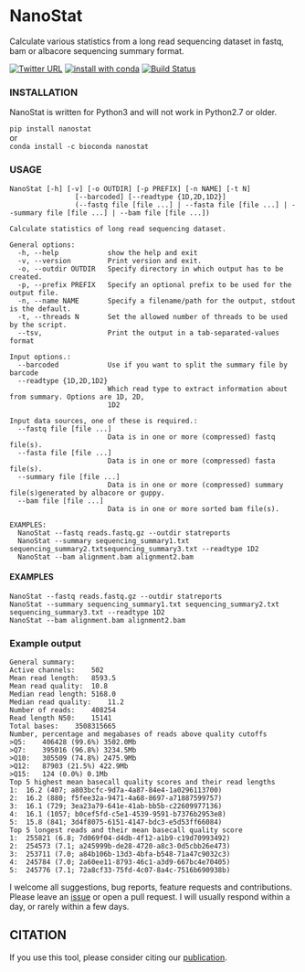 # NanoStat

Calculate various statistics from a long read sequencing dataset in fastq, bam or albacore sequencing summary format.

[![Twitter URL](https://img.shields.io/twitter/url/https/twitter.com/wouter_decoster.svg?style=social&label=Follow%20%40wouter_decoster)](https://twitter.com/wouter_decoster)
[![install with conda](https://anaconda.org/bioconda/nanostat/badges/installer/conda.svg)](https://anaconda.org/bioconda/nanostat)
[![Build Status](https://travis-ci.org/wdecoster/nanostat.svg?branch=master)](https://travis-ci.org/wdecoster/nanostat)



### INSTALLATION

NanoStat is written for Python3 and will not work in Python2.7 or older.

`pip install nanostat`  
or  
`conda install -c bioconda nanostat`


### USAGE
```
NanoStat [-h] [-v] [-o OUTDIR] [-p PREFIX] [-n NAME] [-t N]
                [--barcoded] [--readtype {1D,2D,1D2}]
                (--fastq file [file ...] | --fasta file [file ...] | --summary file [file ...] | --bam file [file ...])

Calculate statistics of long read sequencing dataset.

General options:
  -h, --help            show the help and exit
  -v, --version         Print version and exit.
  -o, --outdir OUTDIR   Specify directory in which output has to be created.
  -p, --prefix PREFIX   Specify an optional prefix to be used for the output file.
  -n, --name NAME       Specify a filename/path for the output, stdout is the default.
  -t, --threads N       Set the allowed number of threads to be used by the script.
  --tsv,                Print the output in a tab-separated-values format

Input options.:
  --barcoded            Use if you want to split the summary file by barcode
  --readtype {1D,2D,1D2}
                        Which read type to extract information about from summary. Options are 1D, 2D,
                        1D2

Input data sources, one of these is required.:
  --fastq file [file ...]
                        Data is in one or more (compressed) fastq file(s).
  --fasta file [file ...]
                        Data is in one or more (compressed) fasta file(s).
  --summary file [file ...]
                        Data is in one or more (compressed) summary file(s)generated by albacore or guppy.
  --bam file [file ...]
                        Data is in one or more sorted bam file(s).

EXAMPLES:
  NanoStat --fastq reads.fastq.gz --outdir statreports
  NanoStat --summary sequencing_summary1.txt sequencing_summary2.txtsequencing_summary3.txt --readtype 1D2
  NanoStat --bam alignment.bam alignment2.bam
```

#### EXAMPLES
```
NanoStat --fastq reads.fastq.gz --outdir statreports
NanoStat --summary sequencing_summary1.txt sequencing_summary2.txt sequencing_summary3.txt --readtype 1D2
NanoStat --bam alignment.bam alignment2.bam
```

### Example output
```
General summary:	 
Active channels:	502
Mean read length:	8593.5
Mean read quality:	10.8
Median read length:	5168.0
Median read quality:	11.2
Number of reads:	408254
Read length N50:	15141
Total bases:	3508315665
Number, percentage and megabases of reads above quality cutoffs
>Q5:	406428 (99.6%) 3502.0Mb
>Q7:	395016 (96.8%) 3234.5Mb
>Q10:	305509 (74.8%) 2475.9Mb
>Q12:	87903 (21.5%) 422.9Mb
>Q15:	124 (0.0%) 0.1Mb
Top 5 highest mean basecall quality scores and their read lengths
1:	16.2 (407; a803bcfc-9d7a-4a87-84e4-1a0296113700)
2:	16.2 (880; f5fee32a-9471-4a68-8697-a71887599757)
3:	16.1 (729; 3ea23a79-641e-41ab-bb5b-c22609977136)
4:	16.1 (1057; b0cef5fd-c5e1-4539-9591-b7376b2953e8)
5:	15.8 (841; 3d4f8075-6151-4147-bdc3-e5d53ff66084)
Top 5 longest reads and their mean basecall quality score
1:	255821 (6.8; 7d069f04-d4db-4f12-a1b9-c19d70993492)
2:	254573 (7.1; a245999b-de28-4720-a8c3-0d5cbb26e473)
3:	253711 (7.0; a84b106b-13d3-4bfa-b548-71a47c9032c3)
4:	245784 (7.0; 2a60ee11-8793-46c1-a3d9-667bc4e70405)
5:	245776 (7.1; 72a8cf33-75fd-4c07-8a4c-7516b690938b)
```

I welcome all suggestions, bug reports, feature requests and contributions. Please leave an [issue](https://github.com/wdecoster/nanostat/issues) or open a pull request. I will usually respond within a day, or rarely within a few days.


## CITATION
If you use this tool, please consider citing our [publication](https://academic.oup.com/bioinformatics/advance-article/doi/10.1093/bioinformatics/bty149/4934939).
